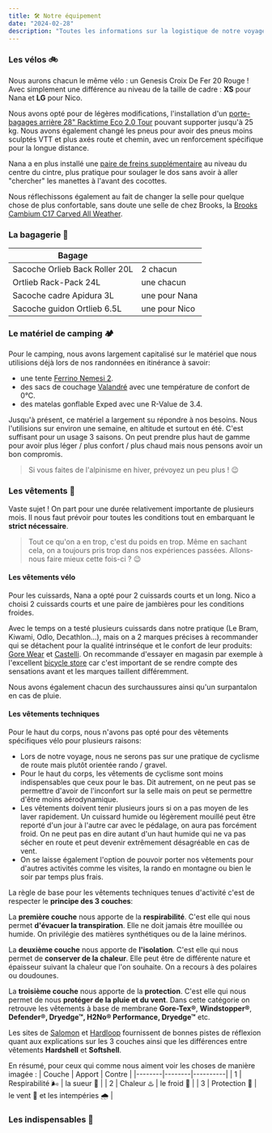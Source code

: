 ```yaml
---
title: 🛠️ Notre équipement
date: "2024-02-28"
description: "Toutes les informations sur la logistique de notre voyage : le choix des montures, le matériel de camping, les vêtements techniques et plus encore."
---
```


### Les vélos 🚲

Nous aurons chacun le même vélo : un Genesis Croix De Fer 20 Rouge ! Avec simplement une différence au niveau de la taille de cadre : **XS** pour Nana et **LG** pour Nico.

Nous avons opté pour de légères modifications, l'installation d'un [porte-bagages arrière 28" Racktime Eco 2.0 Tour](https://www.cyclable.com/16631-porte-bagages-velo-arriere-racktime-eco-20-tour.html#/diametre_de_roue-28_pouces) pouvant supporter jusqu'à 25 kg. Nous avons également changé les pneus pour avoir des pneus moins sculptés VTT et plus axés route et chemin, avec un renforcement spécifique pour la longue distance.

Nana a en plus installé une [paire de freins supplémentaire](https://www.xlc-parts.com/fr-fr/paire-levier-supplementaire-xlc-cross-o-318-mm-emballage-ls-bl-x01/) au niveau du centre du cintre, plus pratique pour soulager le dos sans avoir à aller "chercher" les manettes à l'avant des cocottes.

Nous réflechissons également au fait de changer la selle pour quelque chose de plus confortable, sans doute une selle de chez Brooks, la [Brooks Cambium C17 Carved All Weather](https://www.brooksengland.com/en_eu/c17-carved.html).

### La bagagerie 🧳

| Bagage                         |               |
| ------------------------------ | ------------- |
| Sacoche Orlieb Back Roller 20L | 2 chacun      |
| Ortlieb Rack-Pack 24L          | une chacun    |
| Sacoche cadre Apidura 3L       | une pour Nana |
| Sacoche guidon Ortlieb 6.5L    | une pour Nico |

### Le matériel de camping 🏕️

Pour le camping, nous avons largement capitalisé sur le matériel que nous utilisions déjà lors de nos randonnées en itinérance à savoir:

- une tente [Ferrino Nemesi 2](https://www.snowleader.com/nemesi-2-FERR00005.html).
- des sacs de couchage [Valandré](https://fr.valandre.com/) avec une température de confort de 0°C.
- des matelas gonflable Exped avec une R-Value de 3.4.

Jusqu'à présent, ce matériel a largement su répondre à nos besoins. Nous l'utilisions sur environ une semaine, en altitude et surtout en été. C'est suffisant pour un usage 3 saisons. On peut prendre plus haut de gamme pour avoir plus léger / plus confort / plus chaud mais nous pensons avoir un bon compromis.

> Si vous faites de l'alpinisme en hiver, prévoyez un peu plus ! 😉

### Les vêtements 👕

Vaste sujet ! On part pour une durée relativement importante de plusieurs mois. Il nous faut prévoir pour toutes les conditions tout en embarquant le **strict nécessaire**.

> Tout ce qu'on a en trop, c'est du poids en trop. Même en sachant cela, on a toujours pris trop dans nos expériences passées. Allons-nous faire mieux cette fois-ci ? 😉

#### Les vêtements vélo

Pour les cuissards, Nana a opté pour 2 cuissards courts et un long. Nico a choisi 2 cuissards courts et une paire de jambières pour les conditions froides. 

Avec le temps on a testé plusieurs cuissards dans notre pratique (Le Bram, Kiwami, Odlo, Decathlon...), mais on a 2 marques précises à recommander qui se détachent pour la qualité intrinséque et le confort de leur produits: [Gore Wear](https://www.gorewear.com/) et [Castelli](https://www.castelli-cycling.com/). On recommande d'essayer en magasin par exemple à l'excellent [bicycle store](https://www.bicyclestore.fr/) car c'est important de se rendre compte des sensations avant et les marques taillent différemment.

Nous avons également chacun des surchaussures ainsi qu'un surpantalon en cas de pluie.

#### Les vêtements techniques
Pour le haut du corps, nous n'avons pas opté pour des vêtements spécifiques vélo pour plusieurs raisons:
- Lors de notre voyage, nous ne serons pas sur une pratique de cyclisme de route mais plutôt orientée rando / gravel.
- Pour le haut du corps, les vêtements de cyclisme sont moins indispensables que ceux pour le bas. Dit autrement, on ne peut pas se permettre d'avoir de l'inconfort sur la selle mais on peut se permettre d'être moins aérodynamique.
- Les vêtements doivent tenir plusieurs jours si on a pas moyen de les laver rapidement. Un cuissard humide ou légèrement mouillé peut être reporté d'un jour à l'autre car avec le pédalage, on aura pas forcément froid. On ne peut pas en dire autant d'un haut humide qui ne va pas sécher en route et peut devenir extrêmement désagréable en cas de vent.
- On se laisse également l'option de pouvoir porter nos vêtements pour d'autres activités comme les visites, la rando en montagne ou bien le soir par temps plus frais.

La règle de base pour les vêtements techniques tenues d'activité c'est de respecter le **principe des 3 couches**:

La **première couche** nous apporte de la **respirabilité**. C'est elle qui nous permet **d'évacuer la transpiration**. Elle ne doit jamais être mouillée ou humide. On privilégie des matières synthétiques ou de la laine mérinos.

La **deuxième couche** nous apporte de **l'isolation**. C'est elle qui nous permet de **conserver de la chaleur**. Elle peut être de différente nature et épaisseur suivant la chaleur que l'on souhaite. On a recours à des polaires ou doudounes.

La **troisième couche** nous apporte de la **protection**. C'est elle qui nous permet de nous **protéger de la pluie et du vent**. Dans cette catégorie on retrouve les vêtements à base de membrane **Gore-Tex®**, **Windstopper®**, **Defender®, **Dryedge™**, **H2No® Performance**, Dryedge™** etc.

Les sites de [Salomon](https://www.salomon.com/fr-fr/running/trail-running-advices/how-properly-dress-layers-the-three-layer-system) et [Hardloop](https://www.hardloop.fr/article/0313-hardshell-ou-softshell-telle-est-la-question) fournissent de bonnes pistes de réflexion quant aux explications sur les 3 couches ainsi que les différences entre vêtements **Hardshell** et **Softshell**.

En résumé, pour ceux qui comme nous aiment voir les choses de manière imagée :
| Couche | Apport | Contre |
|--------|--------|----------|
| 1      |   Respirabilité 🌬️   |  la sueur 🥵        |
| 2      |   Chaleur ♨️    |   le froid 🥶       |
| 3      |  Protection 👮      |   le vent 💨 et les intempéries 🌧️       |


### Les indispensables 🧰
